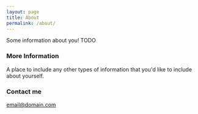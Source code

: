 ```yaml
---
layout: page
title: About
permalink: /about/
---
```


Some information about you! TODO

### More Information

A place to include any other types of information that you'd like to include about yourself.

### Contact me

[email@domain.com](mailto:email@domain.com)
